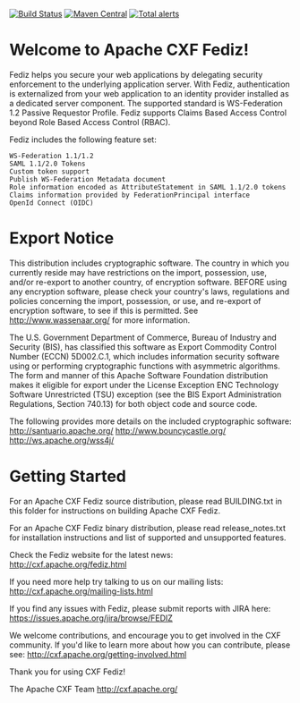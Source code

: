 [![Build Status](https://builds.apache.org/view/A-D/view/CXF/job/CXF-Fediz/badge/icon?subject=Build)](https://builds.apache.org/view/A-D/view/CXF/job/CXF-Fediz/)
[![Maven Central](https://maven-badges.herokuapp.com/maven-central/org.apache.cxf.fediz/fediz/badge.svg)](https://maven-badges.herokuapp.com/maven-central/org.apache.cxf.fediz/fediz)
[![Total alerts](https://img.shields.io/lgtm/alerts/g/apache/cxf-fediz)](https://lgtm.com/projects/g/apache/cxf-fediz/alerts/)

Welcome to Apache CXF Fediz!
============================
Fediz helps you secure your web applications by delegating security enforcement
to the underlying application server. With Fediz, authentication is externalized
from your web application to an identity provider installed as a dedicated server component.
The supported standard is WS-Federation 1.2 Passive Requestor Profile.
Fediz supports Claims Based Access Control beyond Role Based Access Control (RBAC).

Fediz includes the following feature set:

    WS-Federation 1.1/1.2
    SAML 1.1/2.0 Tokens
    Custom token support
    Publish WS-Federation Metadata document
    Role information encoded as AttributeStatement in SAML 1.1/2.0 tokens
    Claims information provided by FederationPrincipal interface
    OpenId Connect (OIDC)


Export Notice
============================
This distribution includes cryptographic software.  The country in 
which you currently reside may have restrictions on the import, 
possession, use, and/or re-export to another country, of 
encryption software.  BEFORE using any encryption software, please 
check your country's laws, regulations and policies concerning the
import, possession, or use, and re-export of encryption software, to 
see if this is permitted.  See <http://www.wassenaar.org/> for more
information.

The U.S. Government Department of Commerce, Bureau of Industry and
Security (BIS), has classified this software as Export Commodity 
Control Number (ECCN) 5D002.C.1, which includes information security
software using or performing cryptographic functions with asymmetric
algorithms.  The form and manner of this Apache Software Foundation
distribution makes it eligible for export under the License Exception
ENC Technology Software Unrestricted (TSU) exception (see the BIS 
Export Administration Regulations, Section 740.13) for both object 
code and source code.

The following provides more details on the included cryptographic
software:
   http://santuario.apache.org/
   http://www.bouncycastle.org/
   http://ws.apache.org/wss4j/



Getting Started
===============

For an Apache CXF Fediz source distribution, please read BUILDING.txt 
in this folder for instructions on building Apache CXF Fediz. 

For an Apache CXF Fediz binary distribution, please read release_notes.txt
for installation instructions and list of supported and unsupported 
features.

Check the Fediz website for the latest news:
http://cxf.apache.org/fediz.html

If you need more help try talking to us on our mailing lists:
http://cxf.apache.org/mailing-lists.html
 
If you find any issues with Fediz, please submit reports with JIRA here:
https://issues.apache.org/jira/browse/FEDIZ

We welcome contributions, and encourage you to get involved in the CXF
community. If you'd like to learn more about how you can contribute, please
see:
http://cxf.apache.org/getting-involved.html

Thank you for using CXF Fediz!

The Apache CXF Team
http://cxf.apache.org/
